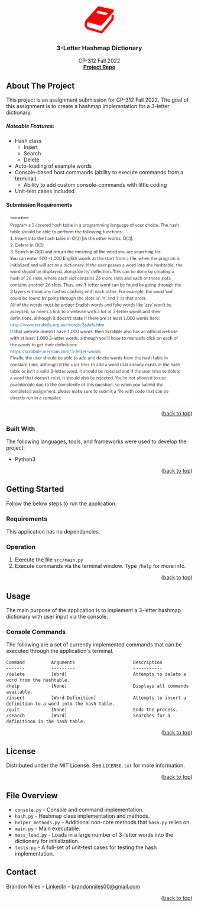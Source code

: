 <!-- Template version 1.0
-->
<a name="readme-top"></a>

<!-- PROJECT LOGO -->
<br />
<div align="center">
  <a href="https://github.com/BrandonNNiles/Hashmap-Dictionary">
    <img src="media/images/book.png" alt="Logo" width="80" height="80">
  </a>

  <h3 align="center">3-Letter Hashmap Dictionary</h3>

  <p align="center">
    CP-312 Fall 2022
    <br />
    <a href="https://github.com/BrandonNNiles/Hashmap-Dictionary"><strong>Project Repo</strong></a>
  </p>
</div>


<!-- ABOUT THE PROJECT -->
## About The Project


This project is an assignment submission for CP-312 Fall 2022. The goal of this assignment is to create a hashmap implemntation for a 3-letter dictionary.

##### Noteable Features:
* Hash class
    * Insert
    * Search
    * Delete
* Auto-loading of example words
* Console-based host commands (ability to execute commands from a terminal)
    * Ability to add custom console-commands with little coding
* Unit-test cases included

#### Submission Requirements
<img src="media/images/task.png" alt="Instructions">


<p align="right">(<a href="#readme-top">back to top</a>)</p>



### Built With

The following languages, tools, and frameworks were used to develop the project:

* Python3

<p align="right">(<a href="#readme-top">back to top</a>)</p>



<!-- GETTING STARTED -->
## Getting Started

Follow the below steps to run the application.

### Requirements

This application has no dependancies.

### Operation


1. Execute the file `src/main.py`
2. Execute commands via the terminal window. Type `/help` for more info.



<p align="right">(<a href="#readme-top">back to top</a>)</p>



<!-- USAGE EXAMPLES -->
## Usage
The main purpose of the application is to implement a 3-letter hashmap dictionary with user input via the console.

### Console Commands
The following are a set of currently implemented commands that can be executed through the application's terminal.
```
Command          Arguments                      Description
-------          ---------                      -----------
/delete          [Word]                         Attempts to delete a word from the hashtable.
/help            [None]                         Displays all commands available.
/insert          [Word Definition]              Attempts to insert a definition to a word into the hash table.
/quit            [None]                         Ends the process.
/search          [Word]                         Searches for a definitinon in the hash table.
```

<p align="right">(<a href="#readme-top">back to top</a>)</p>


<!-- LICENSE -->
## License

Distributed under the MIT License. See `LICENSE.txt` for more information.

<p align="right">(<a href="#readme-top">back to top</a>)</p>

## File Overview

- `console.py` - Console and command implementation. 
- `hash.py` - Hashmap class implementation and methods.
- `helper_methods.py` - Additional non-core methods that `hash.py` relies on.
- `main.py` - Main executable.
- `mass_load.py` - Loads in a large number of 3-letter words into the dictionary for initialization.
- `tests.py` - A full-set of unit-test cases for testing the hash implementation.



<!-- CONTACT -->
## Contact

Brandon Niles - [LinkedIn](https://www.linkedin.com/in/brandonnniles/) - brandonniles00@gmail.com

<p align="right">(<a href="#readme-top">back to top</a>)</p>

